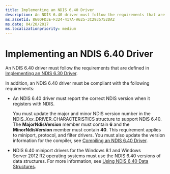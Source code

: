 ```yaml
---
title: Implementing an NDIS 6.40 Driver
description: An NDIS 6.40 driver must follow the requirements that are defined in Implementing an NDIS 6.30 Driver.
ms.assetid: 860DFD3E-F324-417A-A625-3C2935752DA2
ms.date: 04/20/2017
ms.localizationpriority: medium
---
```


# Implementing an NDIS 6.40 Driver


An NDIS 6.40 driver must follow the requirements that are defined in [Implementing an NDIS 6.30 Driver](implementing-an-ndis-6-30-driver.md).

In addition, an NDIS 6.40 driver must be compliant with the following requirements:

-   An NDIS 6.40 driver must report the correct NDIS version when it registers with NDIS.

    You must update the major and minor NDIS version number in the NDIS\_*Xxx*\_DRIVER\_CHARACTERISTICS structure to support NDIS 6.40. The **MajorNdisVersion** member must contain **6** and the **MinorNdisVersion** member must contain **40**. This requirement applies to miniport, protocol, and filter drivers. You must also update the version information for the compiler, see [Compiling an NDIS 6.40 Driver](compiling-an-ndis-6-40-driver.md).

-   NDIS 6.40 miniport drivers for the Windows 8.1 and Windows Server 2012 R2 operating systems must use the NDIS 6.40 versions of data structures. For more information, see [Using NDIS 6.40 Data Structures](using-ndis-6-40-data-structures.md).

 

 





